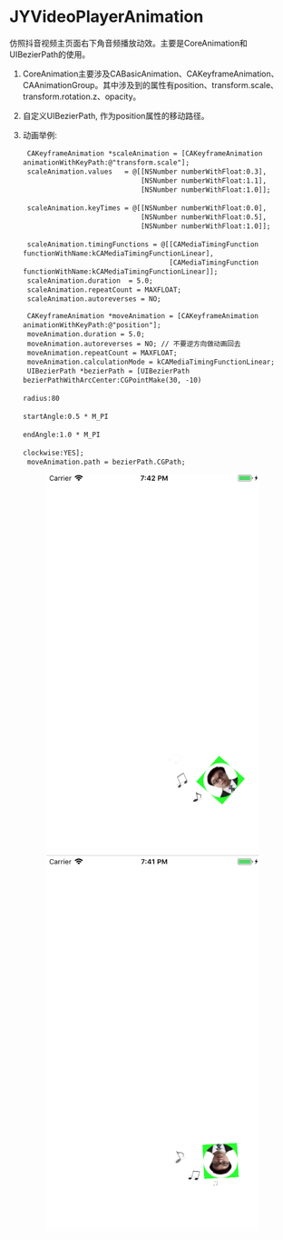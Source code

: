 # JYVideoPlayerAnimation
仿照抖音视频主页面右下角音频播放动效。主要是CoreAnimation和UIBezierPath的使用。
1. CoreAnimation主要涉及CABasicAnimation、CAKeyframeAnimation、CAAnimationGroup。其中涉及到的属性有position、transform.scale、transform.rotation.z、opacity。
2. 自定义UIBezierPath, 作为position属性的移动路径。
3. 动画举例:
   ~~~
    CAKeyframeAnimation *scaleAnimation = [CAKeyframeAnimation animationWithKeyPath:@"transform.scale"];
    scaleAnimation.values   = @[[NSNumber numberWithFloat:0.3],
                                [NSNumber numberWithFloat:1.1],
                                [NSNumber numberWithFloat:1.0]];
    
    scaleAnimation.keyTimes = @[[NSNumber numberWithFloat:0.0],
                                [NSNumber numberWithFloat:0.5],
                                [NSNumber numberWithFloat:1.0]];
    
    scaleAnimation.timingFunctions = @[[CAMediaTimingFunction functionWithName:kCAMediaTimingFunctionLinear],
                                       [CAMediaTimingFunction functionWithName:kCAMediaTimingFunctionLinear]];
    scaleAnimation.duration  = 5.0;
    scaleAnimation.repeatCount = MAXFLOAT;
    scaleAnimation.autoreverses = NO;
   ~~~
   
   ~~~
    CAKeyframeAnimation *moveAnimation = [CAKeyframeAnimation animationWithKeyPath:@"position"];
    moveAnimation.duration = 5.0;
    moveAnimation.autoreverses = NO; // 不要逆方向做动画回去
    moveAnimation.repeatCount = MAXFLOAT;
    moveAnimation.calculationMode = kCAMediaTimingFunctionLinear;
    UIBezierPath *bezierPath = [UIBezierPath bezierPathWithArcCenter:CGPointMake(30, -10)
                                                              radius:80
                                                          startAngle:0.5 * M_PI
                                                            endAngle:1.0 * M_PI
                                                           clockwise:YES];
    moveAnimation.path = bezierPath.CGPath;
   ~~~

 <div align=center><img width="375" height="667" src="https://github.com/gujinyue1010/JYVideoPlayerAnimation/blob/master/运行效果/321.png"/></div>
 
 <div align=center><img width="375" height="667" src="https://github.com/gujinyue1010/JYVideoPlayerAnimation/blob/master/运行效果/123.png"/></div>
